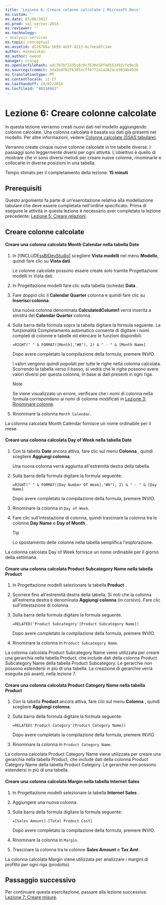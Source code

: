 ```yaml
---
title: 'Lezione 6: Creare colonne calcolate | Microsoft Docs'
ms.custom: ''
ms.date: 03/06/2017
ms.prod: sql-server-2014
ms.reviewer: ''
ms.technology:
- analysis-services
ms.topic: conceptual
ms.assetid: d126766a-5699-4e9f-8213-8c7eea0fc14e
author: minewiskan
ms.author: owend
manager: craigg
ms.openlocfilehash: adc7b7bf3335c8c9c7530d18f4d553492cfe9e1b
ms.sourcegitcommit: 3da2edf82763852cff6772a1a282ace3034b4936
ms.translationtype: MT
ms.contentlocale: it-IT
ms.lasthandoff: 10/02/2018
ms.locfileid: "48134042"
---
```

# <a name="lesson-6-create-calculated-columns"></a>Lezione 6: Creare colonne calcolate
  In questa lezione verranno creati nuovi dati nel modello aggiungendo colonne calcolate. Una colonna calcolata è basata sui dati già presenti nel modello. Per altre informazioni, vedere [Colonne calcolate &#40;SSAS tabulare&#41;](tabular-models/ssas-calculated-columns.md).  
  
 Verranno create cinque nuove colonne calcolate in tre tabelle diverse. I passaggi sono leggermente diversi per ogni attività. L'obiettivo è quello di mostrare che vi sono diversi metodi per creare nuove colonne, rinominarle e collocarle in diverse posizioni in una tabella.  
  
 Tempo stimato per il completamento della lezione: **15 minuti**  
  
## <a name="prerequisites"></a>Prerequisiti  
 Questo argomento fa parte di un'esercitazione relativa alla modellazione tabulare che deve essere completata nell'ordine specificato. Prima di eseguire le attività in questa lezione è necessario aver completato la lezione precedente: [Lezione 5: Creare relazioni](lesson-4-create-relationships.md).  
  
## <a name="create-calculated-columns"></a>Creare colonne calcolate  
  
#### <a name="create-a-month-calendar-calculated-column-in-the-date-table"></a>Creare una colonna calcolata Month Calendar nella tabella Date  
  
1.  In [!INCLUDE[ssBIDevStudio](../includes/ssbidevstudio-md.md)] scegliere **Vista modelli** nel menu **Modello**, quindi fare clic su **Vista dati**.  
  
     Le colonne calcolate possono essere create solo tramite Progettazione modelli in Vista dati.  
  
2.  In Progettazione modelli fare clic sulla tabella (scheda) **Data** .  
  
3.  Fare doppio clic il **Calendar Quarter** colonna e quindi fare clic su **Inserisci colonna**.  
  
     Una nuova colonna denominata **CalculatedColumn1** verrà inserita a sinistra del **Calendar Quarter** colonna.  
  
4.  Sulla barra della formula sopra la tabella digitare la formula seguente. La funzionalità Completamento automatico consente di digitare i nomi completi di colonne e tabelle ed elencare le funzioni disponibili.  
  
     `=RIGHT(" " & FORMAT([Month],"#0"), 2) & " - " & [Month Name]`  
  
     Dopo avere completato la compilazione della formula, premere INVIO.  
  
     I valori vengono quindi popolati per tutte le righe nella colonna calcolata. Scorrendo la tabella verso il basso, si vedrà che le righe possono avere valori diversi per questa colonna, in base ai dati presenti in ogni riga.  
  
    > [!NOTE]  
    >  Se viene visualizzato un errore, verificare che i nomi di colonna nella formula corrispondano ai nomi di colonna modificati in [Lezione 3: Rinominare colonne](rename-columns.md).  
  
5.  Rinominare la colonna `Month Calendar`.  
  
 La colonna calcolata Month Calendar fornisce un nome ordinabile per il mese.  
  
#### <a name="create-a-day-of-week-calculated-column-in-the-date-table"></a>Creare una colonna calcolata Day of Week nella tabella Date  
  
1.  Con la tabella **Date** ancora attiva, fare clic sul menu **Colonna** , quindi scegliere **Aggiungi colonna**.  
  
     Una nuova colonna verrà aggiunta all'estremità destra della tabella.  
  
2.  Sulla barra della formula digitare la formula seguente:  
  
     `=RIGHT(" " & FORMAT([Day Number Of Week],"#0"), 2) & " - " & [Day Name]`  
  
     Dopo avere completato la compilazione della formula, premere INVIO.  
  
3.  Rinominare la colonna in `Day of Week`.  
  
4.  Fare clic sull'intestazione di colonna, quindi trascinare la colonna tra le colonne **Day Name** e **Day of Month** .  
  
    > [!TIP]  
    >  Lo spostamento delle colonne nella tabella semplifica l'esplorazione.  
  
 La colonna calcolata Day of Week fornisce un nome ordinabile per il giorno della settimana.  
  
#### <a name="create-a-product-subcategory-name-calculated-column-in-the-product-table"></a>Creare una colonna calcolata Product Subcategory Name nella tabella Product  
  
1.  In Progettazione modelli selezionare la tabella **Product** .  
  
2.  Scorrere fino all'estremità destra della tabella. Si noti che la colonna all'estrema destra è denominata **Aggiungi colonna** (in corsivo). Fare clic sull'intestazione di colonna.  
  
3.  Sulla barra della formula digitare la formula seguente.  
  
     `=RELATED('Product Subcategory'[Product Subcategory Name])`  
  
     Dopo avere completato la compilazione della formula, premere INVIO.  
  
4.  Rinominare la colonna in `Product Subcategory Name`.  
  
 La colonna calcolata Product Subcategory Name viene utilizzata per creare una gerarchia nella tabella Product, che include dati della colonna Product Subcategory Name della tabella Product Subcategory. Le gerarchie non possono estendersi in più di una tabella. La creazione di gerarchie verrà eseguita più avanti, nella lezione 7.  
  
#### <a name="create-a-product-category-name-calculated-column-in-the-product-table"></a>Creare una colonna calcolata Product Category Name nella tabella Product  
  
1.  Con la tabella **Product** ancora attiva, fare clic sul menu **Colonna** , quindi scegliere **Aggiungi colonna**.  
  
2.  Sulla barra della formula digitare la formula seguente:  
  
     `=RELATED('Product Category'[Product Category Name])`  
  
     Dopo avere completato la compilazione della formula, premere INVIO.  
  
3.  Rinominare la colonna in `Product Category Name`.  
  
 La colonna calcolata Product Category Name viene utilizzata per creare una gerarchia nella tabella Product, che include dati della colonna Product Category Name della tabella Product Category. Le gerarchie non possono estendersi in più di una tabella.  
  
#### <a name="create-a-margin-calculated-column-in-the-internet-sales-table"></a>Creare una colonna calcolata Margin nella tabella Internet Sales  
  
1.  In Progettazione modelli selezionare la tabella **Internet Sales** .  
  
2.  Aggiungere una nuova colonna.  
  
3.  Sulla barra della formula digitare la formula seguente:  
  
     `=[Sales Amount]-[Total Product Cost]`  
  
     Dopo avere completato la compilazione della formula, premere INVIO.  
  
4.  Rinominare la colonna in `Margin`.  
  
5.  Trascinare la colonna tra le colonne **Sales Amount** e **Tax Amt** .  
  
 La colonna calcolata Margin viene utilizzata per analizzare i margini di profitto per ogni riga (prodotto).  
  
## <a name="next-step"></a>Passaggio successivo  
 Per continuare questa esercitazione, passare alla lezione successiva: [Lezione 7: Creare misure](lesson-6-create-measures.md).  
  
  
